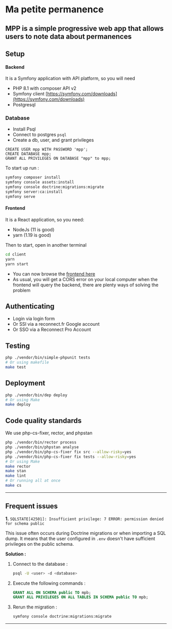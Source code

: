 # Ma petite permanence

## MPP is a simple progressive web app that allows users to note data about permanences

## Setup

#### Backend

It is a Symfony application with API platform, so you will need

* PHP 8.1 with composer API v2
* Symfony client [https://symfony.com/downloads](https://symfony.com/downloads)
* Postgresql

### Database

* Install Psql
* Connect to postgres `psql`
* Create a db, user, and grant privileges

```
CREATE USER mpp WITH PASSWORD 'mpp';
CREATE DATABASE mpp;
GRANT ALL PRIVILEGES ON DATABASE "mpp" to mpp;
```

To start up run :

```bash
symfony composer install
symfony console assets:install
symfony console doctrine:migrations:migrate
symfony server:ca:install
symfony serve
```

#### Frontend

It is a React application, so you need:

* NodeJs (11 is good)
* yarn (1.19 is good)

Then to start, open in another terminal

```bash
cd client
yarn
yarn start
```

* You can now browse the [frontend here](http://127.0.0.1:3000/)
* As usual, you will get a CORS error on your local computer when the frontend will query the backend, there are plenty ways of solving the problem

## Authenticating

* Login via login form
* Or SSI via a reconnect.fr Google account
* Or SSO via a Reconnect Pro Account

## Testing

```bash
php ./vendor/bin/simple-phpunit tests
# Or using makefile
make test
```

## Deployment

```bash
php ./vendor/bin/dep deploy
# Or using Make
make deploy
```

## Code quality standards
We use php-cs-fixer, rector, and phpstan
```bash
php ./vendor/bin/rector process
php ./vendor/bin/phpstan analyse
php ./vendor/bin/php-cs-fixer fix src --allow-risky=yes
php ./vendor/bin/php-cs-fixer fix tests --allow-risky=yes
# Or using Make
make rector
make stan
make lint
# Or running all at once
make cs
```

---

## Frequent issues

**1.** `SQLSTATE[42501]: Insufficient privilege: 7 ERROR: permission denied for schema public`

This issue often occurs during Doctrine migrations or when importing a SQL dump.
It means that the user configured in `.env` doesn't have sufficient privileges on the public schema.

**Solution :**

1. Connect to the database :
   ```bash
   psql -U <user> -d <database>
   ```

2. Execute the following commands :
   ```sql
   GRANT ALL ON SCHEMA public TO mpb;
   GRANT ALL PRIVILEGES ON ALL TABLES IN SCHEMA public TO mpb;
   ```

3. Rerun the migration :
   ```bash
   symfony console doctrine:migrations:migrate
   ```

---